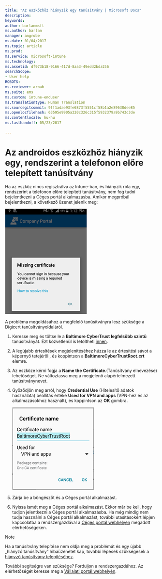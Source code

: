 ```yaml
---
title: "Az eszközhöz hiányzik egy tanúsítvány | Microsoft Docs"
description: 
keywords: 
author: barlanmsft
ms.author: barlan
manager: angrobe
ms.date: 01/04/2017
ms.topic: article
ms.prod: 
ms.service: microsoft-intune
ms.technology: 
ms.assetid: df973b18-9166-417d-8aa3-49edd2bda256
searchScope:
- User help
ROBOTS: 
ms.reviewer: arnab
ms.suite: ems
ms.custom: intune-enduser
ms.translationtype: Human Translation
ms.sourcegitcommit: 9ff1adae93fe6873f5551cf58b1a2e89638dee85
ms.openlocfilehash: 63595e9905a220c326c315f5932379a9b743d3de
ms.contentlocale: hu-hu
ms.lasthandoff: 05/23/2017

---
```


# <a name="your-android-device-is-missing-a-certificate-that-usually-comes-installed-on-your-phone"></a>Az androidos eszközhöz hiányzik egy, rendszerint a telefonon előre telepített tanúsítvány

Ha az eszköz nincs regisztrálva az Intune-ban, és hiányzik róla egy, rendszerint a telefonon előre telepített tanúsítvány, nem fog tudni bejelentkezni a Céges portál alkalmazásba. Amikor megpróbál bejelentkezni, a következő üzenet jelenik meg:

![képernyőfelvétel-hibaüzenet-hiányzó-tanúsítványról](./media/andr-cert_install-1-cert_missing.png)

A probléma megoldásához a megfelelő tanúsítványra lesz szüksége a [Digicert tanúsítványoldaláról](https://www.digicert.com/digicert-root-certificates.htm).

1. Keresse meg és töltse le a __Baltimore CyberTrust legfelsőbb szintű__ tanúsítványát. Ezt közvetlenül is letöltheti [innen](https://www.digicert.com/CACerts/BaltimoreCyberTrustRoot.crt).

2. A legújabb értesítések megjelenítéséhez húzza le az értesítési sávot a képernyő tetejéről , és koppintson a **BaltimoreCyberTrustRoot.crt** elemre.

3. Az eszköze kérni fogja a **Name the Certificate**.(Tanúsítvány elnevezése) lehetőséget. Ne változtassa meg a megjelenő alapértelmezett tanúsítványnevet.

4. Győződjön meg arról, hogy **Credential Use** (Hitelesítő adatok használata) beállítás értéke **Used for VPN and apps** (VPN-hez és az alkalmazásokhoz használt), és koppintson az **OK** gombra.

    ![képernyőfelvétel-tanúsítvány-neve-párbeszédpanel-Baltimore-tanúsítványnévvel](./media/andr-cert_install-2-add_cert_name.png)

5. Zárja be a böngészőt és a Céges portál alkalmazást.

6. Nyissa ismét meg a Céges portál alkalmazást. Ekkor már be kell, hogy tudjon jelentkezni a Céges portál alkalmazásba. Ha még mindig nem tudja használni a Céges portál alkalmazást, további utasításokért lépjen kapcsolatba a rendszergazdával a [Céges portál webhelyen](http://portal.manage.microsoft.com) megadott elérhetőségeken.

>[!NOTE]
> Ha a tanúsítvány telepítése nem oldja meg a problémát és egy újabb „hiányzó tanúsítvány” hibaüzenetet kap, további lépések szükségesek a [hiányzó tanúsítvány telepítéséhez](your-device-is-missing-an-IT-required-certificate-android.md).

További segítségre van szüksége? Forduljon a rendszergazdához. Az elérhetőségét keresse meg a [Vállalati portál webhelyén](http://portal.manage.microsoft.com).

